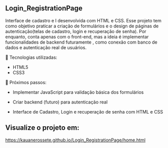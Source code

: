 ## Login_RegistrationPage

Interface de cadastro e l    desenvolvida com HTML e CSS. Esse projeto tem como objetivo praticar a criação de formulários e o design de páginas de autenticação(telas de cadastro, login e recuperação de senha). Por enquanto, conta apenas com o front-end, mas a ideia é implementar funcionalidades de backend futuramente , como conexão com banco de dados e autenticação real de usuários.

🚀 Tecnologias utilizadas:
- HTML5
- CSS3

🔧 Próximos passos:
- Implementar JavaScript para validação básica dos formulários

- Criar backend (futuro) para autenticação real

- Interface de Cadastro, Login e recuperação de senha com HTML e CSS


## Visualize o projeto em:
https://kauanerossete.github.io/Login_RegistrationPage/home.html

